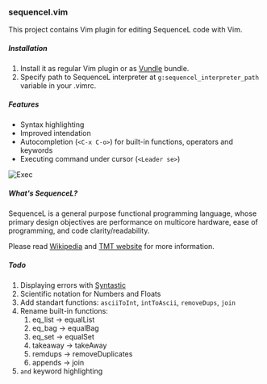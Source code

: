 ### sequencel.vim ###

This project contains Vim plugin for editing SequenceL code with Vim. 

##### Installation #####

1. Install it as regular Vim plugin or as [Vundle](https://github.com/gmarik/vundle) bundle.
2. Specify path to SequenceL interpreter at `g:sequencel_interpreter_path`
   variable in your .vimrc.

##### Features #####

- Syntax highlighting
- Improved intendation
- Autocompletion (`<C-x C-o>`) for built-in functions, operators and keywords
- Executing command under cursor (`<Leader se>`)

![Exec](http://grsmv.com/images/sequencel.vim/executing_function_under_cursor.png)

##### What's SequenceL? #####

SequenceL is a general purpose functional programming language, whose primary design objectives are performance on multicore hardware, ease of programming, and code clarity/readability.

Please read [Wikipedia](http://en.wikipedia.org/wiki/SequenceL) and [TMT website](http://www.texasmulticoretechnologies.com/technology/sequenceL/) for more information.

##### Todo ######

1. Displaying errors with [Syntastic](https://github.com/scrooloose/syntastic)
1. Scientific notation for Numbers and Floats
1. Add standart functions: `asciiToInt`, `intToAscii`, `removeDups`, `join`
1. Rename built-in functions:
   1. eq_list → equalList
   2. eq_bag → equalBag
   3. eq_set → equalSet
   4. takeaway → takeAway
   5. remdups → removeDuplicates
   6. appends → join
1. `and` keyword highlighting
